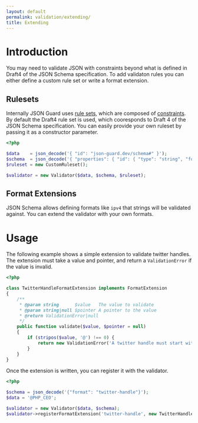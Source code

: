 ```yaml
---
layout: default
permalink: validation/extending/
title: Extending
---
```


# Introduction

You may need to validate JSON with constraints beyond what is defined in Draft4 of the JSON Schema specification.  To add validaton rules you can either define a custom rule set or write a format extension.

## Rulesets

Internally JSON Guard uses [rule sets](https://github.com/yuloh/json-guard/blob/master/src/RuleSet.php), which are composed of [constraints](https://github.com/yuloh/json-guard/tree/master/src/Constraints).  By default the Draft4 rule set is used, which cooresponds to Draft 4 of the JSON Schema specification.  You can easily provide your own ruleset by passing it as a constructor parameter.

```php
<?php

$data    = json_decode('{ "id": "json-guard.dev/schema#" }');
$schema  = json_decode('{ "properties": { "id": { "type": "string", "format": "uri" } } }');
$ruleset = new CustomRuleset();

$validator = new Validator($data, $schema, $ruleset);
```

## Format Extensions

JSON Schema allows defining formats like `ipv4` that strings will be validated against.  You can extend the validator with your own formats.

# Usage

The following example shows a simple extension to validate twitter handles.  The extension must take a value and pointer, and return a `ValidationError` if the value is invalid.

```php
<?php

class TwitterHandleFormatExtension implements FormatExtension
{
    /**
     * @param string      $value   The value to validate
     * @param string|null $pointer A pointer to the value
     * @return ValidationError|null
     */
    public function validate($value, $pointer = null)
    {
        if (stripos($value, '@') !== 0) {
            return new ValidationError('A twitter handle must start with "@"', ErrorCode::INVALID_FORMAT, $value, $pointer);
        }
    }
}
```

Once the extension is written, you can register it with the validator.

```php
<?php

$schema = json_decode('{"format": "twitter-handle"}');
$data = '@PHP_CEO';

$validator = new Validator($data, $schema);
$validator->registerFormatExtension('twitter-handle', new TwitterHandleFormatExtension());
```
